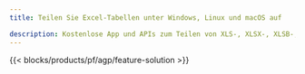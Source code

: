```yaml
---
title: Teilen Sie Excel-Tabellen unter Windows, Linux und macOS auf 

description: Kostenlose App und APIs zum Teilen von XLS-, XLSX-, XLSB-, XLSM- und ODS-Dateien
---
```

{{< blocks/products/pf/agp/feature-solution >}} 
